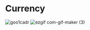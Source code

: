 # Сurrency
![goo1cadr](https://user-images.githubusercontent.com/96927298/181693571-780509b2-6524-475d-8012-c9db877fcaff.gif)
![ezgif com-gif-maker (3)](https://user-images.githubusercontent.com/96927298/181699200-139cccfb-fa70-4d50-b062-6c614c33c701.gif)
